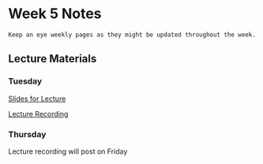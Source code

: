 Week 5 Notes
============================

```{note}
Keep an eye weekly pages as they might be updated throughout the week.
```

## Lecture Materials

### Tuesday


<a href="../resources/10_25_22-ajax_fetch_promises.pdf" >Slides for Lecture</a>

[Lecture Recording](https://uci.yuja.com/V/Video?v=6223925&node=27718652&a=984914012&autoplay=1)

### Thursday

Lecture recording will post on Friday
